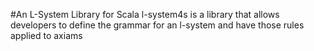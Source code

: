 #An L-System Library for Scala
l-system4s is a library that allows developers to define the
grammar for an l-system and have those rules applied to axiams
